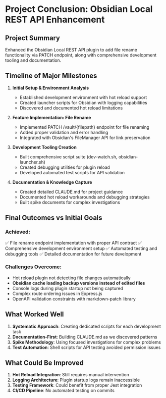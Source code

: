 # Project Conclusion: Obsidian Local REST API Enhancement

## Project Summary
Enhanced the Obsidian Local REST API plugin to add file rename functionality via PATCH endpoint, along with comprehensive development tooling and documentation.

## Timeline of Major Milestones

1. **Initial Setup & Environment Analysis**
   - Established development environment with hot reload support
   - Created launcher scripts for Obsidian with logging capabilities
   - Discovered and documented hot reload limitations

2. **Feature Implementation: File Rename**
   - Implemented PATCH /vault/{filepath} endpoint for file renaming
   - Added proper validation and error handling
   - Integrated with Obsidian's FileManager API for link preservation

3. **Development Tooling Creation**
   - Built comprehensive script suite (dev-watch.sh, obsidian-launcher.sh)
   - Created debugging utilities for plugin reload
   - Developed automated test scripts for API validation

4. **Documentation & Knowledge Capture**
   - Created detailed CLAUDE.md for project guidance
   - Documented hot reload workarounds and debugging strategies
   - Built spike documents for complex investigations

## Final Outcomes vs Initial Goals

### Achieved:
✅ File rename endpoint implementation with proper API contract
✅ Comprehensive development environment setup
✅ Automated testing and debugging tools
✅ Detailed documentation for future development

### Challenges Overcome:
- Hot reload plugin not detecting file changes automatically
- **Obsidian cache loading backup versions instead of edited files**
- Console logs during plugin startup not being captured
- Complex route ordering issues in Express.js
- OpenAPI validation constraints with markdown-patch library

## What Worked Well

1. **Systematic Approach**: Creating dedicated scripts for each development task
2. **Documentation-First**: Building CLAUDE.md as we discovered patterns
3. **Spike Methodology**: Using focused investigations for complex problems
4. **Test Automation**: Shell scripts for API testing avoided permission issues

## What Could Be Improved

1. **Hot Reload Integration**: Still requires manual intervention
2. **Logging Architecture**: Plugin startup logs remain inaccessible
3. **Testing Framework**: Could benefit from proper Jest integration
4. **CI/CD Pipeline**: No automated testing on commits